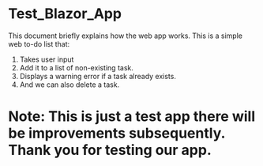 # Test_Blazor_App
This document briefly explains how the web app works.
This is a simple web to-do list that:
1. Takes user input 
2. Add it to a list of non-existing task.
3. Displays a warning error if a task already exists.
4. And we can also delete a task.
# Note: This is just a test app there will be improvements subsequently. Thank you for testing our app.